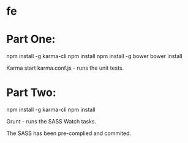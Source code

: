 # fe

# Part One: 
npm install -g karma-cli 
npm install
npm install -g bower
bower install

Karma start karma.conf.js - runs the unit tests.

# Part Two: 
npm install -g karma-cli 
npm install

Grunt - runs the SASS Watch tasks.

The SASS has been pre-complied and commited.  